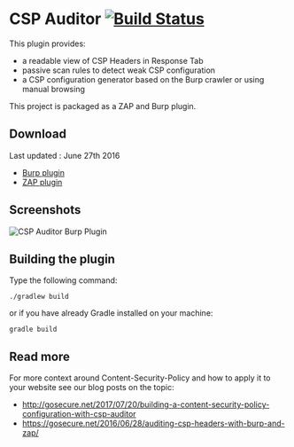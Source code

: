 # CSP Auditor [![Build Status](https://travis-ci.org/GoSecure/csp-auditor.png)](https://travis-ci.org/GoSecure/csp-auditor)

This plugin provides:

* a readable view of CSP Headers in Response Tab
* passive scan rules to detect weak CSP configuration
* a CSP configuration generator based on the Burp crawler or using manual browsing

This project is packaged as a ZAP and Burp plugin.

## Download

Last updated : June 27th 2016

 - [Burp plugin](https://github.com/GoSecure/csp-auditor/blob/master/downloads/csp-auditor-burp-1.jar?raw=true)
 - [ZAP plugin](https://github.com/GoSecure/csp-auditor/blob/master/downloads/cspauditor-alpha-1.zap?raw=true)

## Screenshots

![CSP Auditor Burp Plugin](https://raw.githubusercontent.com/GoSecure/csp-auditor/master/demo.gif)

## Building the plugin

Type the following command:

```
./gradlew build
```

or if you have already Gradle installed on your machine: 

```
gradle build
```

## Read more

For more context around Content-Security-Policy and how to apply it to your website see our blog posts on the topic:

* http://gosecure.net/2017/07/20/building-a-content-security-policy-configuration-with-csp-auditor
* https://gosecure.net/2016/06/28/auditing-csp-headers-with-burp-and-zap/
